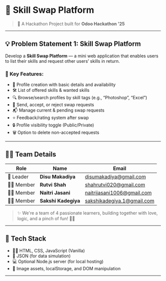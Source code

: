 # 🔄 Skill Swap Platform

> 🚀 A Hackathon Project built for **Odoo Hackathon '25**

---

## 💡 Problem Statement 1: Skill Swap Platform

Develop a **Skill Swap Platform** — a mini web application that enables users to list their skills and request other users’ skills in return.

### 🎯 Key Features:
- 👤 Profile creation with basic details and availability
- 🛠️ List of offered skills & wanted skills
- 🔍 Browse/search profiles by skill tags (e.g., “Photoshop”, “Excel”)
- 🔄 Send, accept, or reject swap requests
- 📬 Manage current & pending swap requests
- ⭐ Feedback/rating system after swap
- 🔒 Profile visibility toggle (Public/Private)
- 🗑️ Option to delete non-accepted requests

---

## 🧑‍💻 Team Details

| Role        | Name               | Email                        |
|-------------|--------------------|------------------------------|
| 👑 Leader   | **Disu Makadiya**   | disumakadiya@gmail.com     |
| 👩‍💻 Member | **Rutvi Shah**      | shahrutvi020@gmail.com        |
| 👩‍💻 Member | **Naitri Jasani**   | naitrijasani1006@gmail.com     |
| 👩‍💻 Member | **Sakshi Kadegiya** | sakshikadegiya.1@gmail.com   |

> ✨ We're a team of 4 passionate learners, building together with love, logic, and a pinch of fun! 💖🧠

---

## 🔧 Tech Stack

- 🧑‍🎨 HTML, CSS, JavaScript (Vanilla)
- 📁 JSON (for data simulation)
- 💻 Optional Node.js server (for local hosting)
- 📸 Image assets, localStorage, and DOM manipulation

---


